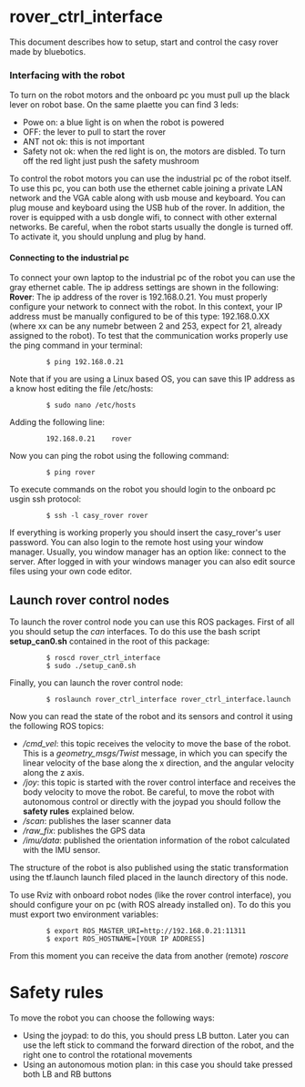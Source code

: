 # rover_ctrl_interface
This document describes how to setup, start and control the casy rover made by bluebotics. 

### Interfacing with the robot

To turn on the robot motors and the onboard pc you must pull up the black lever on robot base. On the same plaette you can find 3 leds: 
* Powe on: a blue light is on when the robot is powered
* OFF: the lever to pull to start the rover
* ANT not ok: this is not important
* Safety not ok: when the red light is on, the motors are disbled. To turn off the red light just push the safety mushroom

To control the robot motors you can use the industrial pc of the robot itself. To use this pc, you can both use the ethernet cable joining a private LAN network and the VGA cable along with usb mouse and keyboard. You can plug mouse and keyboard using the USB hub of the rover. In addition, the rover is equipped with a usb dongle wifi, to connect with other external networks. Be careful, when the robot starts usually the dongle is turned off. To activate it, you should unplung and plug by hand.

#### Connecting to the industrial pc

To connect your own laptop to the industrial pc of the robot you can use the gray ethernet cable. The ip address settings are shown in the following: 
**Rover**: The ip address of the rover is 192.168.0.21. You must properly configure your network to connect with the robot. In this context, your IP address must be manually configured to be of this type: 192.168.0.XX (where xx can be any numebr between 2 and 253, expect for 21, already assigned to the robot). To test that the communication works properly use the ping command in your terminal:
             
             $ ping 192.168.0.21
Note that if you are using a Linux based OS, you can save this IP address as a know host editing the file  /etc/hosts:

             $ sudo nano /etc/hosts
Adding the following line: 

             192.168.0.21    rover
Now you can ping the robot using the following command:

             $ ping rover
To execute commands on the robot you should login to the onboard pc usgin ssh protocol:

             $ ssh -l casy_rover rover 
If everything is working properly you should insert the casy_rover's user password.
You can also login to the remote host using your window manager. Usually, you window manager has an option like: connect to the server. After logged in with your windows manager you can also edit source files using your own code editor.

## Launch rover control nodes
To launch the rover control node you can use this ROS packages. First of all you should setup the *can* interfaces. To do this use the bash script **setup_can0.sh** contained in the root of this package:

             $ roscd rover_ctrl_interface
             $ sudo ./setup_can0.sh
             
Finally, you can launch the rover control node:

             $ roslaunch rover_ctrl_interface rover_ctrl_interface.launch

Now you can read the state of the robot and its sensors and control it using the following ROS topics:

* */cmd_vel*: this topic receives the velocity to move the base of the robot. This is a *geometry_msgs/Twist* message, in which you can specify the linear velocity of the base along the x direction, and the angular velocity along the z axis.
* */joy*: this topic is started with the rover control interface and receives the body velocity to move the robot. Be careful, to move the robot with autonomous control or directly with the joypad you should follow the **safety rules** explained below.
* */scan*: publishes the laser scanner data
* */raw_fix*: publishes the GPS data
* */imu/data*: published the orientation information of the robot calculated with the IMU sensor.

The structure of the robot is also published using the static transformation using the tf.launch launch filed placed in the launch directory of this node.

To use Rviz with onboard robot nodes (like the rover control interface), you should configure your on pc (with ROS already installed on). To do this you must export two environment variables:

             $ export ROS_MASTER_URI=http://192.168.0.21:11311
             $ export ROS_HOSTNAME=[YOUR IP ADDRESS]

From this moment you can receive the data from another (remote) *roscore*
# Safety rules
To move the robot you can choose the following ways:
* Using the joypad: to do this, you should press LB button. Later you can use the left stick to command the forward direction of the robot, and the right one to control the rotational movements
* Using an autonomous motion plan: in this case you should take pressed both LB and RB buttons
